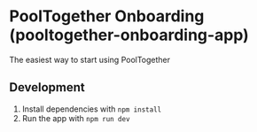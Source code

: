 # PoolTogether Onboarding (pooltogether-onboarding-app)

The easiest way to start using PoolTogether

## Development

1. Install dependencies with `npm install`
2. Run the app with `npm run dev`